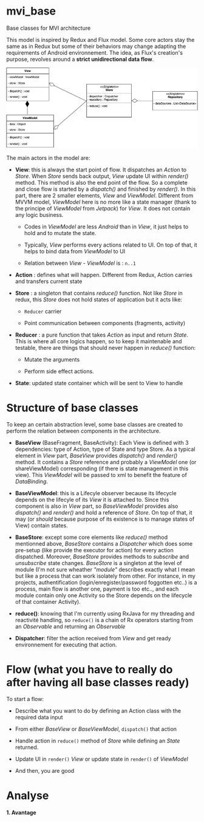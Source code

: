 # mvi_base
Base classes for MVI architecture


This model is inspired by Redux and Flux model. Some core actors stay the same as in Redux but some of their behaviors may change adapting the requirements of Android environnement. The idea, as Flux's creation's purpose, revolves around a **strict unidirectional data flow**. 

![Image of diagram class](resources/diagram_class.png)

The main actors in the model are:

- **View**: this is always the start point of flow. It dispatches an _Action_ to _Store_. When _Store_ sends back output, _View_ update UI within _render()_ method. This method is also the end point of the flow. So a complete and close flow is started by a _dispatch()_ and finished by _render()_. In this part, there are 2 smaller elements, _View_ and _ViewModel_. Different from MVVM model, _ViewModel_ here is no more like a state manager (thank to the principe of _ViewModel_ from _Jetpack_) for _View_. It does not contain any logic business. 
    - Codes in _ViewModel_ are less _Android_ than in _View_, it just helps to hold and to mutate the state.

    - Typically, _View_ performs every actions related to UI. On top of that, it helps to bind data from _ViewModel_ to UI

    - Relation between _View_ - _ViewModel_ is : `n..1`

- **Action** : defines what will happen. Different from Redux, Action carries and transfers current state

- **Store** : a singleton that contains _reduce()_ function. Not like _Store_ in redux, this _Store_ does not hold states of application but it acts like:

    - `Reducer` carrier
    
    - Point communication between components (fragments, activity)

- **Reducer** : a pure function that takes _Action_ as input and return _State_. This is where all core logics happen, so to keep it maintenable and testable, there are things that should never happen in _reduce()_ function:

    - Mutate the arguments
    
    - Perform side effect actions.

- **State**: updated state container which will be sent to View to handle

# Structure of base classes

To keep an certain abstraction level, some base classes are created to perform the relation between components in the architecture.

- **BaseView** (BaseFragment, BaseActivity):  Each View is defined with 3 dependencies: type of Action, type of State and type Store. As a typical element in _View_ part, _BaseView_ provides _dispatch()_ and _render()_ method. It contains a _Store_ reference and probably a _ViewModel_ one (or shareViewModel) corresponding (if there is state management in this view). This _ViewModel_ will be passed to xml to benefit the feature of _DataBinding_.

- **BaseViewModel**: this is a Lifecyle observer because its lifecycle depends on the lifecyle of its _View_ it is attached to. Since this component is also in _View_ part, so _BaseViewModel_ provides also _dispatch()_ and _render()_ and hold a reference of _Store_. On top of that, it may (or _should_ because purpose of its existence is to manage states of View) contain states.

- **BaseStore**: except some core elements like _reduce()_ method mentionned above, _BaseStore_ contains a *Dispatcher* which does some pre-setup (like provide the executor for action) for every action dispatched. Moreover, _BaseStore_ provides methods to *subscribe* and *unsubscribe* state changes. _BaseStore_ is a singleton at the level of module (I'm not sure wheather _"module"_ describes exactly what I mean but like a process that can work isolately from other. For instance, in my projects, authentification (login/enregister/password foggotten etc..) is a process, main flow is another one, payment is too etc.., and each module contain only one Activity so the Store depends on the lifecycle of that container Activity).

- **reduce()**: knowing that I'm currently using RxJava for my threading and reactivité handling, so `reduce()` is a chain of Rx operators starting from an _Observable<Action>_ and returning an _Observable<State>_
  
- **Dispatcher**: filter the action received from _View_ and get ready environnement for executing that action.

# Flow (what you have to really do after having all base classes ready)

To start a flow:

- Describe what you want to do by defining an Action class with the required data input

- From either _BaseView_ or _BaseViewModel_, `dispatch()` that action

- Handle action in `reduce()` method of _Store_ while defining an _State_ returned.

- Update UI in `render()` _View_ or update state in  `render()` of _ViewModel_

- And then, you are good

# Analyse
#### 1. Avantage
